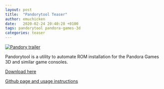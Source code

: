 ```yaml
---
layout: post
title:  "Pandorytool Teaser"
author: emuchicken
date:   2020-02-24 20:40:28 +0100
tags: pandorytool pandora-games-3d
categories: teaser
---
```


[![Pandory trailer](assets/youtube-SU2iwxVzdmE.jpg)](https://www.youtube.com/watch?v=SU2iwxVzdmE)


Pandorytool is a utility to automate ROM installation for the Pandora Games 3D and similar game consoles.

[Download here][pandory-release]

[Github page and usage instructions][pandory-github]


[pandory-release]: https://github.com/emuchicken/pandorytool/releases 
[pandory-github]: https://github.com/emuchicken/pandorytool/
